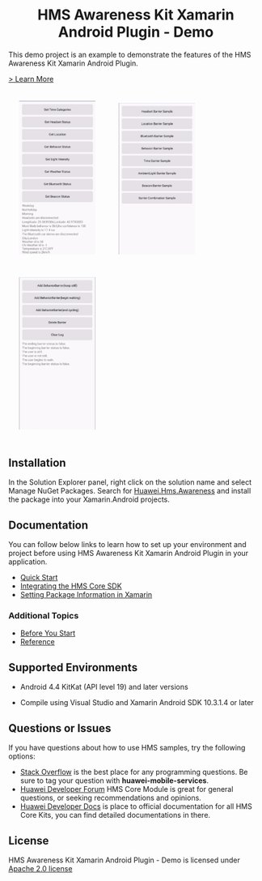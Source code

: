 
<p align="center">
  <h1 align="center">HMS Awareness Kit Xamarin Android Plugin - Demo</h1>
</p>

This demo project is an example to demonstrate the features of the HMS Awareness Kit Xamarin Android Plugin.

[> Learn More](https://developer.huawei.com/consumer/en/doc/development/HMS-Plugin-Guides-V1/service-introduction-0000001062540020-V1)

<img src="../.docs/Capture.jpg" width = 30% height = 30% style="margin:1.5em">
<img src="../.docs/Barriers.jpg" width = 30% height = 30% style="margin:1.5em">
<br/>
<img src="../.docs/BehaviorBarrier.jpg" width = 30% height = 30% style="margin:1.5em">

## Installation

In the Solution Explorer panel, right click on the solution name and select Manage NuGet Packages. Search for [Huawei.Hms.Awareness](https://www.nuget.org/packages/Huawei.Hms.Awareness) and install the package into your Xamarin.Android projects.

## Documentation

You can follow below links to learn how to set up your environment and project before using HMS Awareness Kit Xamarin Android Plugin in your application.

- [Quick Start](https://developer.huawei.com/consumer/en/doc/development/HMS-Plugin-Guides/preparing-the-development-environment-0000001061419917)
- [Integrating the HMS Core SDK](https://developer.huawei.com/consumer/en/doc/development/HMS-Plugin-Guides/integrating-sdk-0000001062857684) 
- [Setting Package Information in Xamarin](https://developer.huawei.com/consumer/en/doc/development/HMS-Plugin-Guides/setting-package-information-0000001062261746) 

### Additional Topics

- [Before You Start](https://developer.huawei.com/consumer/en/doc/development/HMS-Plugin-Guides/before-you-start-0000001062399622)
- [Reference](https://developer.huawei.com/consumer/en/doc/development/HMS-Plugin-References/overview-0000001063192165)

## Supported Environments
 
- Android 4.4 KitKat (API level 19) and later versions

- Compile using Visual Studio and Xamarin Android SDK 10.3.1.4 or later

## Questions or Issues

If you have questions about how to use HMS samples, try the following options:
- [Stack Overflow](https://stackoverflow.com/questions/tagged/huawei-mobile-services) is the best place for any programming questions. Be sure to tag your question with **huawei-mobile-services**.
- [Huawei Developer Forum](https://forums.developer.huawei.com/forumPortal/en/home?fid=0101187876626530001) HMS Core Module is great for general questions, or seeking recommendations and opinions.
- [Huawei Developer Docs](https://developer.huawei.com/consumer/en/doc/overview/HMS-Core-Plugin) is place to official documentation for all HMS Core Kits, you can find detailed documentations in there.

## License

HMS Awareness Kit Xamarin Android Plugin - Demo is licensed under [Apache 2.0 license](LICENSE)